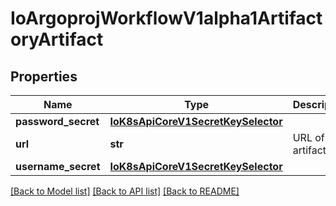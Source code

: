 # IoArgoprojWorkflowV1alpha1ArtifactoryArtifact

## Properties
Name | Type | Description | Notes
------------ | ------------- | ------------- | -------------
**password_secret** | [**IoK8sApiCoreV1SecretKeySelector**](IoK8sApiCoreV1SecretKeySelector.md) |  | [optional] 
**url** | **str** | URL of the artifact | 
**username_secret** | [**IoK8sApiCoreV1SecretKeySelector**](IoK8sApiCoreV1SecretKeySelector.md) |  | [optional] 

[[Back to Model list]](../README.md#documentation-for-models) [[Back to API list]](../README.md#documentation-for-api-endpoints) [[Back to README]](../README.md)

